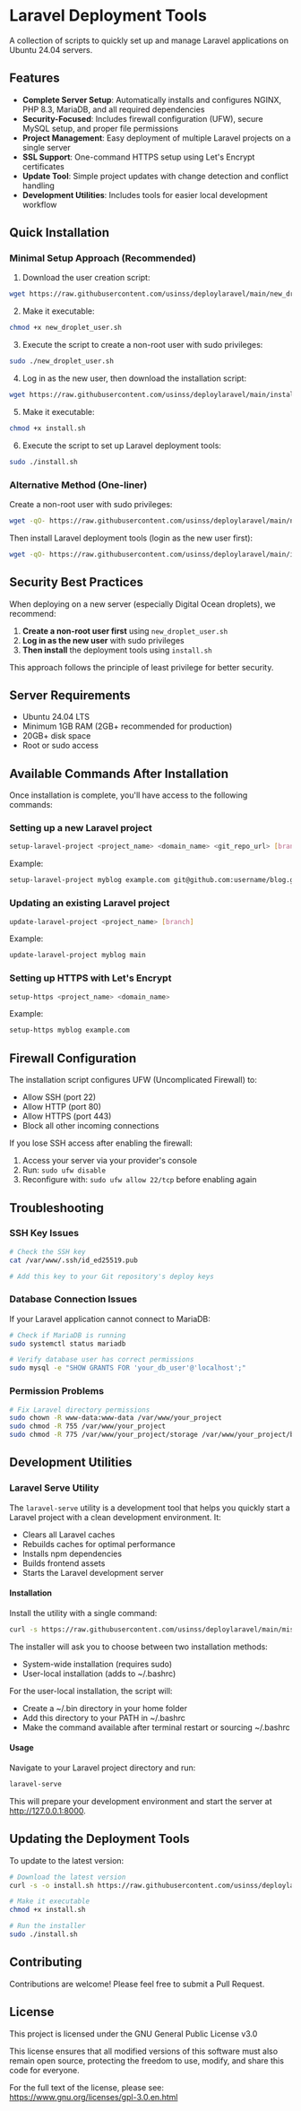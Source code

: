 # Laravel Deployment Tools

A collection of scripts to quickly set up and manage Laravel applications on Ubuntu 24.04 servers.

## Features

- **Complete Server Setup**: Automatically installs and configures NGINX, PHP 8.3, MariaDB, and all required dependencies
- **Security-Focused**: Includes firewall configuration (UFW), secure MySQL setup, and proper file permissions
- **Project Management**: Easy deployment of multiple Laravel projects on a single server
- **SSL Support**: One-command HTTPS setup using Let's Encrypt certificates
- **Update Tool**: Simple project updates with change detection and conflict handling
- **Development Utilities**: Includes tools for easier local development workflow

## Quick Installation

### Minimal Setup Approach (Recommended)

1. Download the user creation script:
```bash
wget https://raw.githubusercontent.com/usinss/deploylaravel/main/new_droplet_user.sh
```

2. Make it executable:
```bash
chmod +x new_droplet_user.sh
```

3. Execute the script to create a non-root user with sudo privileges:
```bash
sudo ./new_droplet_user.sh
```

4. Log in as the new user, then download the installation script:
```bash
wget https://raw.githubusercontent.com/usinss/deploylaravel/main/install.sh
```

5. Make it executable:
```bash
chmod +x install.sh
```

6. Execute the script to set up Laravel deployment tools:
```bash
sudo ./install.sh
```

### Alternative Method (One-liner)

Create a non-root user with sudo privileges:
```bash
wget -qO- https://raw.githubusercontent.com/usinss/deploylaravel/main/new_droplet_user.sh | sudo bash
```

Then install Laravel deployment tools (login as the new user first):
```bash
wget -qO- https://raw.githubusercontent.com/usinss/deploylaravel/main/install.sh | sudo bash
```

## Security Best Practices

When deploying on a new server (especially Digital Ocean droplets), we recommend:

1. **Create a non-root user first** using `new_droplet_user.sh`
2. **Log in as the new user** with sudo privileges
3. **Then install** the deployment tools using `install.sh`

This approach follows the principle of least privilege for better security.

## Server Requirements

- Ubuntu 24.04 LTS
- Minimum 1GB RAM (2GB+ recommended for production)
- 20GB+ disk space
- Root or sudo access

## Available Commands After Installation

Once installation is complete, you'll have access to the following commands:

### Setting up a new Laravel project

```bash
setup-laravel-project <project_name> <domain_name> <git_repo_url> [branch]
```

Example:
```bash
setup-laravel-project myblog example.com git@github.com:username/blog.git main
```

### Updating an existing Laravel project

```bash
update-laravel-project <project_name> [branch]
```

Example:
```bash
update-laravel-project myblog main
```

### Setting up HTTPS with Let's Encrypt

```bash
setup-https <project_name> <domain_name>
```

Example:
```bash
setup-https myblog example.com
```

## Firewall Configuration

The installation script configures UFW (Uncomplicated Firewall) to:

- Allow SSH (port 22)
- Allow HTTP (port 80)
- Allow HTTPS (port 443)
- Block all other incoming connections

If you lose SSH access after enabling the firewall:
1. Access your server via your provider's console
2. Run: `sudo ufw disable`
3. Reconfigure with: `sudo ufw allow 22/tcp` before enabling again

## Troubleshooting

### SSH Key Issues
```bash
# Check the SSH key
cat /var/www/.ssh/id_ed25519.pub

# Add this key to your Git repository's deploy keys
```

### Database Connection Issues
If your Laravel application cannot connect to MariaDB:
```bash
# Check if MariaDB is running
sudo systemctl status mariadb

# Verify database user has correct permissions
sudo mysql -e "SHOW GRANTS FOR 'your_db_user'@'localhost';"
```

### Permission Problems
```bash
# Fix Laravel directory permissions
sudo chown -R www-data:www-data /var/www/your_project
sudo chmod -R 755 /var/www/your_project
sudo chmod -R 775 /var/www/your_project/storage /var/www/your_project/bootstrap/cache
```

## Development Utilities

### Laravel Serve Utility

The `laravel-serve` utility is a development tool that helps you quickly start a Laravel project with a clean development environment. It:

- Clears all Laravel caches
- Rebuilds caches for optimal performance
- Installs npm dependencies
- Builds frontend assets
- Starts the Laravel development server

#### Installation

Install the utility with a single command:

```bash
curl -s https://raw.githubusercontent.com/usinss/deploylaravel/main/misc/laravel-serve/install.sh | bash
```

The installer will ask you to choose between two installation methods:
- System-wide installation (requires sudo)
- User-local installation (adds to ~/.bashrc)

For the user-local installation, the script will:
- Create a ~/.bin directory in your home folder
- Add this directory to your PATH in ~/.bashrc
- Make the command available after terminal restart or sourcing ~/.bashrc

#### Usage

Navigate to your Laravel project directory and run:

```bash
laravel-serve
```

This will prepare your development environment and start the server at http://127.0.0.1:8000.

## Updating the Deployment Tools

To update to the latest version:

```bash
# Download the latest version
curl -s -o install.sh https://raw.githubusercontent.com/usinss/deploylaravel/main/install.sh

# Make it executable
chmod +x install.sh

# Run the installer
sudo ./install.sh
```

## Contributing

Contributions are welcome! Please feel free to submit a Pull Request.

## License

This project is licensed under the GNU General Public License v3.0

This license ensures that all modified versions of this software must also remain open source, protecting the freedom to use, modify, and share this code for everyone.

For the full text of the license, please see: https://www.gnu.org/licenses/gpl-3.0.en.html
